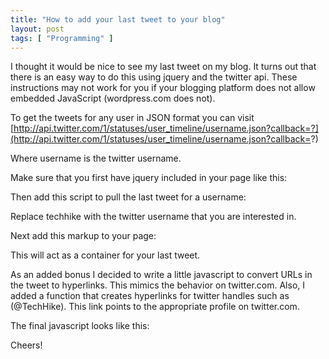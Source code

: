```yaml
---
title: "How to add your last tweet to your blog"
layout: post
tags: [ "Programming" ]
---
```


I thought it would be nice to see my last tweet on my blog. It turns out that there is an easy way to do this using jquery and the twitter api. These instructions may not work for you if your blogging platform does not allow embedded JavaScript (wordpress.com does not).

To get the tweets for any user in JSON format you can visit [http://api.twitter.com/1/statuses/user_timeline/username.json?callback=?](http://api.twitter.com/1/statuses/user_timeline/username.json?callback=?)

Where username is the twitter username.

Make sure that you first have jquery included in your page like this:

<script src="https://gist.github.com/csim/10285505.js?file=jquery.html"></script>

Then add this script to pull the last tweet for a username:

<script src="https://gist.github.com/csim/10285505.js?file=pulltweet.html"></script>

Replace techhike with the twitter username that you are interested in.

Next add this markup to your page:

<script src="https://gist.github.com/csim/10285505.js?file=div.html"></script>

This will act as a container for your last tweet.

As an added bonus I decided to write a little javascript to convert URLs in the tweet to hyperlinks. This mimics the behavior on twitter.com. Also, I added a function that creates hyperlinks for twitter handles such as (@TechHike). This link points to the appropriate profile on twitter.com.

<script src="https://gist.github.com/csim/10285505.js?file=helpers.html"></script>

The final javascript looks like this:

<script src="https://gist.github.com/csim/10285505.js?file=load.html"></script>

Cheers!
